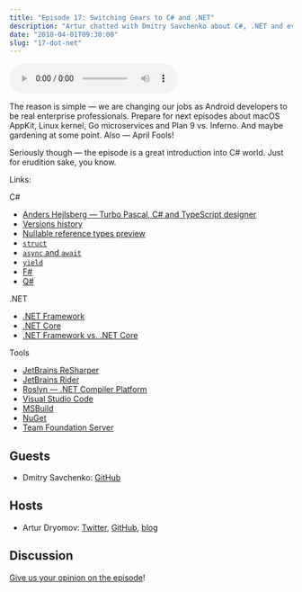 ```yaml
---
title: "Episode 17: Switching Gears to C# and .NET"
description: "Artur chatted with Dmitry Savchenko about C#, .NET and everything in between."
date: "2018-04-01T09:30:00"
slug: "17-dot-net"
---
```


<audio controls>
  <source src="https://artemzin.com/static/thecontext/episodes/The.Context.episode.17.mp3" type="audio/mpeg">
</audio>

The reason is simple — we are changing our jobs as Android developers to be real enterprise professionals.
Prepare for next episodes about macOS AppKit, Linux kernel, Go microservices and Plan 9 vs. Inferno.
And maybe gardening at some point. Also — April Fools!

Seriously though — the episode is a great introduction into C# world. Just for erudition sake, you know.

Links:

C#

* [Anders Hejlsberg — Turbo Pascal, C# and TypeScript designer](https://en.wikipedia.org/wiki/Anders_Hejlsberg)
* [Versions history](https://docs.microsoft.com/en-us/dotnet/csharp/whats-new/csharp-version-history)
* [Nullable reference types preview](https://github.com/dotnet/csharplang/wiki/Nullable-Reference-Types-Preview)
* [`struct`](https://docs.microsoft.com/en-us/dotnet/csharp/language-reference/keywords/struct)
* [`async` and `await`](https://docs.microsoft.com/en-us/dotnet/csharp/async)
* [`yield`](https://docs.microsoft.com/en-us/dotnet/csharp/language-reference/keywords/yield)
* [F#](http://fsharp.org/)
* [Q#](https://docs.microsoft.com/en-us/quantum/quantum-qr-intro)

.NET

* [.NET Framework](https://en.wikipedia.org/wiki/.NET_Framework)
* [.NET Core](https://docs.microsoft.com/en-us/dotnet/core/)
* [.NET Framework vs. .NET Core](https://docs.microsoft.com/en-us/dotnet/standard/choosing-core-framework-server)

Tools

* [JetBrains ReSharper](https://www.jetbrains.com/resharper/)
* [JetBrains Rider](https://www.jetbrains.com/rider/)
* [Roslyn — .NET Compiler Platform](https://github.com/dotnet/roslyn)
* [Visual Studio Code](https://code.visualstudio.com/)
* [MSBuild](https://docs.microsoft.com/en-us/visualstudio/msbuild/msbuild)
* [NuGet](https://www.nuget.org/)
* [Team Foundation Server](https://www.visualstudio.com/tfs/)


## Guests

* Dmitry Savchenko: [GitHub](https://github.com/dsav)

## Hosts

* Artur Dryomov: [Twitter](https://twitter.com/arturdryomov), [GitHub](https://github.com/ming13), [blog](https://arturdryomov.online)

## Discussion

[Give us your opinion on the episode](https://github.com/artem-zinnatullin/TheContext-Podcast/issues/90)!

